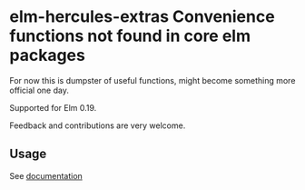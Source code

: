 # elm-hercules-extras Convenience functions not found in core elm packages

For now this is dumpster of useful functions, might become something more official one day.

Supported for Elm 0.19.

Feedback and contributions are very welcome.

## Usage

See [documentation](https://package.elm-lang.org/packages/hercules-ci/elm-hercules-extras/latest/)
